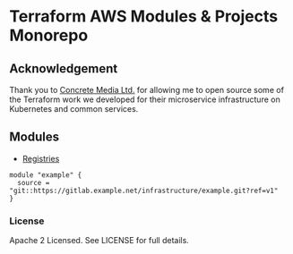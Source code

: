 # Terraform AWS Modules & Projects Monorepo

## Acknowledgement

Thank you to [Concrete Media Ltd.](https://www.concreteplatform.com) for allowing me to open source some of the Terraform work we developed for their microservice infrastructure on Kubernetes and common services.

## Modules

* [Registries](https://www.terraform.io/docs/modules/sources.html)


```
module "example" {
  source = "git::https://gitlab.example.net/infrastructure/example.git?ref=v1"
}
```

### License

Apache 2 Licensed. See LICENSE for full details.